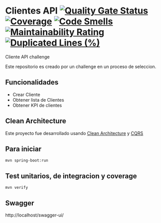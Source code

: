 # Clientes API [![Quality Gate Status](https://sonarcloud.io/api/project_badges/measure?project=fpineda3105_cliente-api&metric=alert_status)](https://sonarcloud.io/dashboard?id=fpineda3105_cliente-api) [![Coverage](https://sonarcloud.io/api/project_badges/measure?project=fpineda3105_cliente-api&metric=coverage)](https://sonarcloud.io/dashboard?id=fpineda3105_cliente-api) [![Code Smells](https://sonarcloud.io/api/project_badges/measure?project=fpineda3105_cliente-api&metric=code_smells)](https://sonarcloud.io/dashboard?id=fpineda3105_cliente-api) [![Maintainability Rating](https://sonarcloud.io/api/project_badges/measure?project=fpineda3105_cliente-api&metric=sqale_rating)](https://sonarcloud.io/dashboard?id=fpineda3105_cliente-api)[![Duplicated Lines (%)](https://sonarcloud.io/api/project_badges/measure?project=fpineda3105_cliente-api&metric=duplicated_lines_density)](https://sonarcloud.io/dashboard?id=fpineda3105_cliente-api) 
Cliente API challenge

Este repositorio es creado por un challenge en un proceso de seleccion.

## Funcionalidades

- Crear Cliente
- Obtener lista de Clientes
- Obtener KPI de clientes

## Clean Architecture 

Este proyecto fue desarrollado usando [Clean Architecture](https://blog.cleancoder.com/uncle-bob/2012/08/13/the-clean-architecture.html) y [CQRS](https://martinfowler.com/bliki/CQRS.html)

## Para iniciar

```
mvn spring-boot:run
```

## Test unitarios, de integracion y coverage

```
mvn verify
```

## Swagger 
http://localhost/swagger-ui/